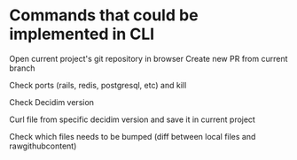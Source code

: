 # Commands that could be implemented in CLI

Open current project's git repository in browser
Create new PR from current branch

Check ports (rails, redis, postgresql, etc) and kill

Check Decidim version

Curl file from specific decidim version and save it in current project 

Check which files needs to be bumped (diff between local files and rawgithubcontent)
